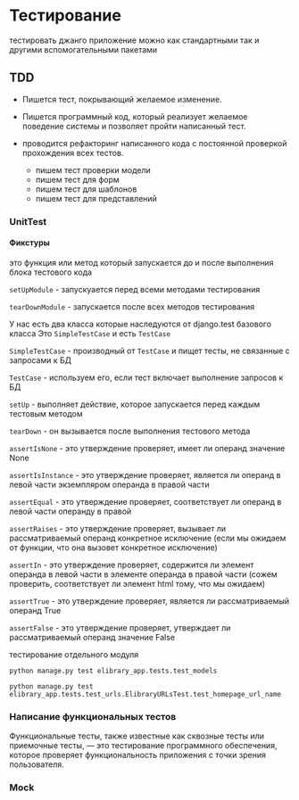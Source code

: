 # Тестирование

тестировать джанго приложение можно как стандартными так и другими вспомогательными пакетами

## TDD

- Пишется тест, покрывающий желаемое изменение.
- Пишется программный код, который реализует желаемое поведение системы и позволяет пройти написанный тест.
- проводится рефакторинг написанного кода с постоянной проверкой прохождения всех тестов.

    - пишем тест проверки модели
    - пишем тест для форм
    - пишем тест для шаблонов
    - пишем тест для представлений

### UnitTest

#### Фикстуры

это функция или метод который запускается до
и после выполнения блока тестового кода

```setUpModule``` - запускуается перед всеми методами тестирования

```tearDownModule``` - запускается после всех методов тестирования

У нас есть два класса которые наследуются от django.test базового
класса Это ```SimpleTestCase``` и есть ```TestCase```

```SimpleTestCase``` - производный от ```TestCase``` и пищет тесты, не связанные с запросами к БД

```TestCase``` - используем его, если тест включает выполнение запросов к БД

```setUp``` - выполняет действие, которое запускается перед каждым тестовым методом

```tearDown``` - он вызывается после выполнения тестового метода

```assertIsNone``` - это утверждение проверяет, имеет ли операнд значение None

```assertIsInstance``` - это утверждение проверяет, является ли операнд в левой части экземпляром операнда в правой
части

```assertEqual``` - это утверждение проверяет, соответствует ли операнд в левой части операнду в правой

```assertRaises``` - это утверждение проверяет, вызывает ли рассматриваемый операнд конкретное исключение (если мы
ожидаем от функции, что она вызовет конкретное исключение)

```assertIn``` - это утверждение проверяет, содержится ли элемент операнда в левой части в элементе операнда в правой
части (сожем проверить, соответствует ли элемент html тому, что мы ожидаем)

```assertTrue``` - это утверждение проверяет, является ли рассматриваемый операнд True

```assertFalse``` - это утверждение проверяет, утверждает ли рассматриваемый операнд значение False

тестирование отдельного модуля

```shell
python manage.py test elibrary_app.tests.test_models
```

```shell
python manage.py test elibrary_app.tests.test_urls.ElibraryURLsTest.test_homepage_url_name
```

### Написание функциональных тестов

Функциональные тесты, также известные как сквозные тесты или приемочные тесты, — это тестирование программного
обеспечения, которое проверяет функциональность приложения с точки зрения пользователя.

### Mock
